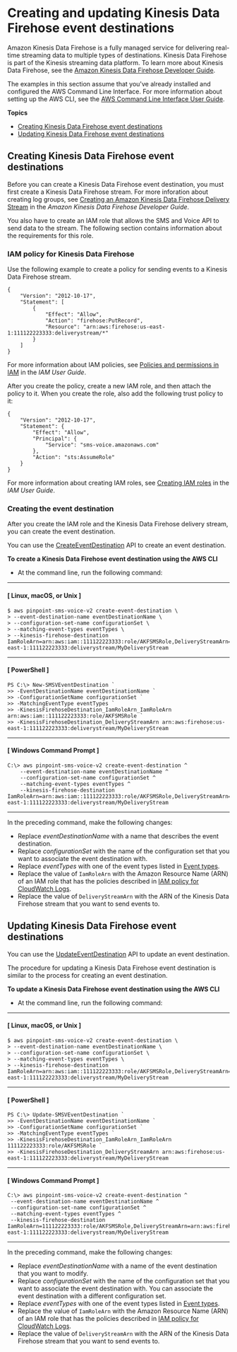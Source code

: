 # Creating and updating Kinesis Data Firehose event destinations<a name="sms-voice-v2-event-destinations-akf"></a>

Amazon Kinesis Data Firehose is a fully managed service for delivering real\-time streaming data to multiple types of destinations\. Kinesis Data Firehose is part of the Kinesis streaming data platform\. To learn more about Kinesis Data Firehose, see the [Amazon Kinesis Data Firehose Developer Guide](https://docs.aws.amazon.com/firehose/latest/dev/)\.

The examples in this section assume that you've already installed and configured the AWS Command Line Interface\. For more information about setting up the AWS CLI, see the [AWS Command Line Interface User Guide](https://docs.aws.amazon.com/cli/latest/userguide/)\.

**Topics**
+ [Creating Kinesis Data Firehose event destinations](#sms-voice-v2-event-destinations-akf-creating)
+ [Updating Kinesis Data Firehose event destinations](#sms-voice-v2-event-destinations-akf-updating)

## Creating Kinesis Data Firehose event destinations<a name="sms-voice-v2-event-destinations-akf-creating"></a>

Before you can create a Kinesis Data Firehose event destination, you must first create a Kinesis Data Firehose stream\. For more inforation about creating log groups, see [Creating an Amazon Kinesis Data Firehose Delivery Stream](https://docs.aws.amazon.com/firehose/latest/dev/basic-create.html) in the *Amazon Kinesis Data Firehose Developer Guide*\.

You also have to create an IAM role that allows the SMS and Voice API to send data to the stream\. The following section contains information about the requirements for this role\.

### IAM policy for Kinesis Data Firehose<a name="sms-voice-v2-event-destinations-akf-creating-role"></a>

Use the following example to create a policy for sending events to a Kinesis Data Firehose stream\.

```
{
    "Version": "2012-10-17",
    "Statement": [
        {
            "Effect": "Allow",
            "Action": "firehose:PutRecord",
            "Resource": "arn:aws:firehose:us-east-1:111122223333:deliverystream/*"
        }
    ]
}
```

For more information about IAM policies, see [Policies and permissions in IAM](IAM/latest/UserGuide/access_policies.html) in the *IAM User Guide*\.

After you create the policy, create a new IAM role, and then attach the policy to it\. When you create the role, also add the following trust policy to it:

```
{
    "Version": "2012-10-17",
    "Statement": {
        "Effect": "Allow",
        "Principal": {
            "Service": "sms-voice.amazonaws.com"
        },
        "Action": "sts:AssumeRole"
    }
}
```

For more information about creating IAM roles, see [Creating IAM roles](IAM/latest/UserGuide/id_roles_create.html) in the *IAM User Guide*\.

### Creating the event destination<a name="sms-voice-v2-event-destinations-akf-creating-cli"></a>

After you create the IAM role and the Kinesis Data Firehose delivery stream, you can create the event destination\.

You can use the [CreateEventDestination](https://docs.aws.amazon.com/pinpoint/latest/apireference_smsvoicev2/API_CreateEventDestination.html) API to create an event destination\.

**To create a Kinesis Data Firehose event destination using the AWS CLI**
+ At the command line, run the following command:

------
#### [ Linux, macOS, or Unix ]

  ```
  $ aws pinpoint-sms-voice-v2 create-event-destination \
  > --event-destination-name eventDestinationName \
  > --configuration-set-name configurationSet \
  > --matching-event-types eventTypes \
  > --kinesis-firehose-destination IamRoleArn=arn:aws:iam::111122223333:role/AKFSMSRole,DeliveryStreamArn=arn:aws:firehose:us-east-1:111122223333:deliverystream/MyDeliveryStream
  ```

------
#### [ PowerShell ]

  ```
  PS C:\> New-SMSVEventDestination `
  >> -EventDestinationName eventDestinationName `
  >> -ConfigurationSetName configurationSet `
  >> -MatchingEventType eventTypes `
  >> -KinesisFirehoseDestination_IamRoleArn_IamRoleArn arn:aws:iam::111122223333:role/AKFSMSRole `
  >> -KinesisFirehoseDestination_DeliveryStreamArn arn:aws:firehose:us-east-1:111122223333:deliverystream/MyDeliveryStream
  ```

------
#### [ Windows Command Prompt ]

  ```
  C:\> aws pinpoint-sms-voice-v2 create-event-destination ^
      --event-destination-name eventDestinationName ^
      --configuration-set-name configurationSet ^
      --matching-event-types eventTypes ^
      --kinesis-firehose-destination IamRoleArn=arn:aws:iam::111122223333:role/AKFSMSRole,DeliveryStreamArn=arn:aws:firehose:us-east-1:111122223333:deliverystream/MyDeliveryStream
  ```

------

  In the preceding command, make the following changes:
  + Replace *eventDestinationName* with a name that describes the event destination\.
  + Replace *configurationSet* with the name of the configuration set that you want to associate the event destination with\.
  + Replace *eventTypes* with one of the event types listed in [Event types](sms-voice-v2-event-destinations-types.md)\.
  + Replace the value of `IamRoleArn` with the Amazon Resource Name \(ARN\) of an IAM role that has the policies described in [IAM policy for CloudWatch Logs](sms-voice-v2-event-destinations-cwl.md#sms-voice-v2-event-destinations-cwl-creating-role)\.
  + Replace the value of `DeliveryStreamArn` with the ARN of the Kinesis Data Firehose stream that you want to send events to\. 

## Updating Kinesis Data Firehose event destinations<a name="sms-voice-v2-event-destinations-akf-updating"></a>

You can use the [UpdateEventDestination](https://docs.aws.amazon.com/pinpoint/latest/apireference_smsvoicev2/API_UpdateEventDestination.html) API to update an event destination\.

The procedure for updating a Kinesis Data Firehose event destination is similar to the process for creating an event destination\.

**To update a Kinesis Data Firehose event destination using the AWS CLI**
+ At the command line, run the following command:

------
#### [ Linux, macOS, or Unix ]

  ```
  $ aws pinpoint-sms-voice-v2 create-event-destination \
  > --event-destination-name eventDestinationName \
  > --configuration-set-name configurationSet \
  > --matching-event-types eventTypes \
  > --kinesis-firehose-destination IamRoleArn=arn:aws:iam::111122223333:role/AKFSMSRole,DeliveryStreamArn=arn:aws:firehose:us-east-1:111122223333:deliverystream/MyDeliveryStream
  ```

------
#### [ PowerShell ]

  ```
  PS C:\> Update-SMSVEventDestination `
  >> -EventDestinationName eventDestinationName `
  >> -ConfigurationSetName configurationSet `
  >> -MatchingEventType eventTypes `
  >> -KinesisFirehoseDestination_IamRoleArn_IamRoleArn 111122223333:role/AKFSMSRole `
  >> -KinesisFirehoseDestination_DeliveryStreamArn arn:aws:firehose:us-east-1:111122223333:deliverystream/MyDeliveryStream
  ```

------
#### [ Windows Command Prompt ]

  ```
  C:\> aws pinpoint-sms-voice-v2 create-event-destination ^
   --event-destination-name eventDestinationName ^
   --configuration-set-name configurationSet ^
   --matching-event-types eventTypes ^
   --kinesis-firehose-destination IamRoleArn=111122223333:role/AKFSMSRole,DeliveryStreamArn=arn:aws:firehose:us-east-1:111122223333:deliverystream/MyDeliveryStream
  ```

------

  In the preceding command, make the following changes:
  + Replace *eventDestinationName* with a name of the event destination that you want to modify\.
  + Replace *configurationSet* with the name of the configuration set that you want to associate the event destination with\. You can associate the event destination with a different configuration set\.
  + Replace *eventTypes* with one of the event types listed in [Event types](sms-voice-v2-event-destinations-types.md)\.
  + Replace the value of `IamRoleArn` with the Amazon Resource Name \(ARN\) of an IAM role that has the policies described in [IAM policy for CloudWatch Logs](sms-voice-v2-event-destinations-cwl.md#sms-voice-v2-event-destinations-cwl-creating-role)\.
  + Replace the value of `DeliveryStreamArn` with the ARN of the Kinesis Data Firehose stream that you want to send events to\. 